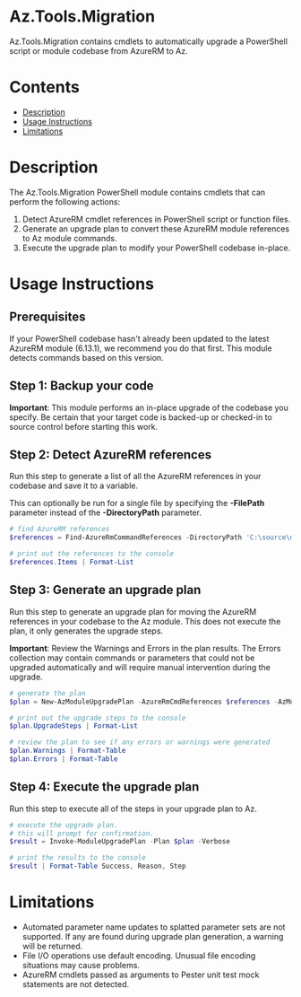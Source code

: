 # Az.Tools.Migration
Az.Tools.Migration contains cmdlets to automatically upgrade a PowerShell script or module codebase from AzureRM to Az.

# Contents
* [Description](#description)
* [Usage Instructions](#usage-instructions)
* [Limitations](#limitations)

# Description
The Az.Tools.Migration PowerShell module contains cmdlets that can perform the following actions:

1. Detect AzureRM cmdlet references in PowerShell script or function files.
2. Generate an upgrade plan to convert these AzureRM module references to Az module commands.
3. Execute the upgrade plan to modify your PowerShell codebase in-place.

# Usage Instructions

## Prerequisites

If your PowerShell codebase hasn't already been updated to the latest AzureRM module (6.13.1), we recommend you do that first. This module detects commands based on this version.

## Step 1: Backup your code

**Important**: This module performs an in-place upgrade of the codebase you specify. Be certain that your target code is backed-up or checked-in to source control before starting this work.

## Step 2: Detect AzureRM references

Run this step to generate a list of all the AzureRM references in your codebase and save it to a variable.

This can optionally be run for a single file by specifying the **-FilePath** parameter instead of the **-DirectoryPath** parameter.

``` powershell
# find AzureRM references
$references = Find-AzureRmCommandReferences -DirectoryPath 'C:\source\my-project' -AzureRmModuleVersion 6.13.1

# print out the references to the console
$references.Items | Format-List
```

## Step 3: Generate an upgrade plan

Run this step to generate an upgrade plan for moving the AzureRM references in your codebase to the Az module. This does not execute the plan, it only generates the upgrade steps.

**Important**: Review the Warnings and Errors in the plan results. The Errors collection may contain commands or parameters that could not be upgraded automatically and will require manual intervention during the upgrade.

``` powershell
# generate the plan
$plan = New-AzModuleUpgradePlan -AzureRmCmdReferences $references -AzModuleVersion 4.2.0

# print out the upgrade steps to the console
$plan.UpgradeSteps | Format-List

# review the plan to see if any errors or warnings were generated
$plan.Warnings | Format-Table
$plan.Errors | Format-Table
```

## Step 4: Execute the upgrade plan

Run this step to execute all of the steps in your upgrade plan to Az.

``` powershell
# execute the upgrade plan.
# this will prompt for confirmation.
$result = Invoke-ModuleUpgradePlan -Plan $plan -Verbose

# print the results to the console
$result | Format-Table Success, Reason, Step
```

# Limitations

* Automated parameter name updates to splatted parameter sets are not supported. If any are found during upgrade plan generation, a warning will be returned.
* File I/O operations use default encoding. Unusual file encoding situations may cause problems.
* AzureRM cmdlets passed as arguments to Pester unit test mock statements are not detected.